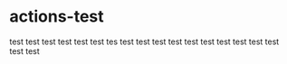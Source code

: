 # actions-test

test
test
test
test
test
test
tes
test
test
test
test
test
test
test
test
test
test
test
test

